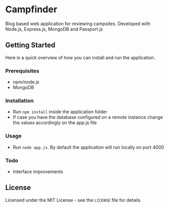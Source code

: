 # Campfinder

Blog based web application for reviewing campsites. Developed with Node.js, Express.js, MongoDB and Passport.js

## Getting Started

Here is a quick overview of how you can install and run the application.

### Prerequisites

  - npm/node.js
  - MongoDB
 
### Installation

  - Run ```npm install``` inside the application folder
  - If case you have the database configured on a remote instance change the values accordingly on the app.js file 

### Usage

  - Run ```node app.js```. By default the application will run locally on port 4000

### Todo

 - Interface improvements

License
----
Licensed under the MIT License - see the ```LICENSE``` file for details
